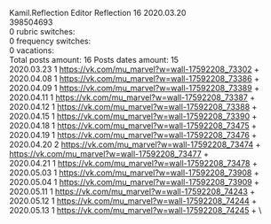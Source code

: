 Kamil.Reflection	Editor Reflection 16 2020.03.20\
398504693\
0 rubric switches:\
0 frequency switches:\
0 vacations:\
Total posts amount: 16	Posts dates amount: 15\
2020.03.23 1 https://vk.com/mu_marvel?w=wall-17592208_73302 + \
2020.04.08 1 https://vk.com/mu_marvel?w=wall-17592208_73386 + \
2020.04.09 1 https://vk.com/mu_marvel?w=wall-17592208_73389 + \
2020.04.11 1 https://vk.com/mu_marvel?w=wall-17592208_73387 + \
2020.04.12 1 https://vk.com/mu_marvel?w=wall-17592208_73388 + \
2020.04.15 1 https://vk.com/mu_marvel?w=wall-17592208_73390 + \
2020.04.18 1 https://vk.com/mu_marvel?w=wall-17592208_73475 + \
2020.04.19 1 https://vk.com/mu_marvel?w=wall-17592208_73476 + \
2020.04.20 2 https://vk.com/mu_marvel?w=wall-17592208_73474 + https://vk.com/mu_marvel?w=wall-17592208_73477 + \
2020.04.21 1 https://vk.com/mu_marvel?w=wall-17592208_73478 + \
2020.05.03 1 https://vk.com/mu_marvel?w=wall-17592208_73908 + \
2020.05.04 1 https://vk.com/mu_marvel?w=wall-17592208_73909 + \
2020.05.11 1 https://vk.com/mu_marvel?w=wall-17592208_74243 + \
2020.05.12 1 https://vk.com/mu_marvel?w=wall-17592208_74244 + \
2020.05.13 1 https://vk.com/mu_marvel?w=wall-17592208_74245 + \
